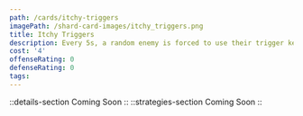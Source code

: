 ```yaml
---
path: /cards/itchy-triggers
imagePath: /shard-card-images/itchy_triggers.png
title: Itchy Triggers
description: Every 5s, a random enemy is forced to use their trigger key/button.
cost: '4'
offenseRating: 0
defenseRating: 0
tags:
---
```

::details-section
Coming Soon
::
::strategies-section
Coming Soon
::